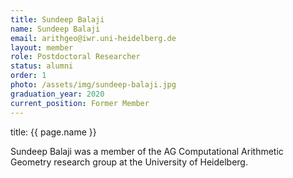 ```yaml
---
title: Sundeep Balaji
name: Sundeep Balaji
email: arithgeo@iwr.uni-heidelberg.de
layout: member
role: Postdoctoral Researcher
status: alumni
order: 1
photo: /assets/img/sundeep-balaji.jpg
graduation_year: 2020
current_position: Former Member
---
```



title: {{ page.name }}

Sundeep Balaji was a member of the AG Computational Arithmetic Geometry research group at the University of Heidelberg.